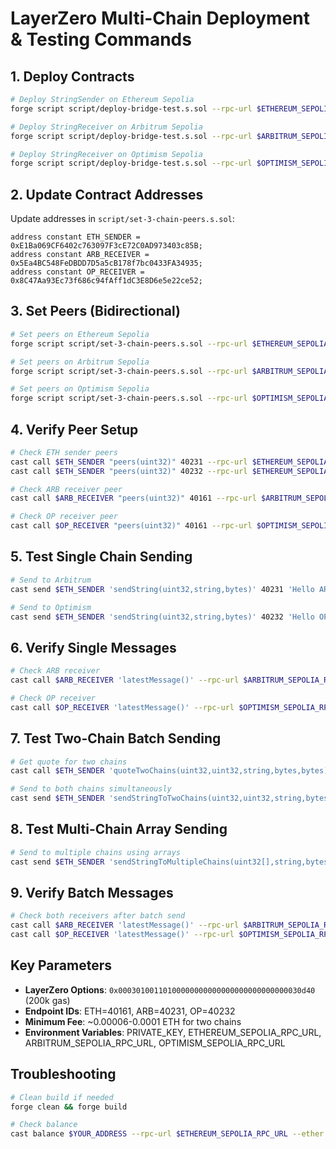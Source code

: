 # LayerZero Multi-Chain Deployment & Testing Commands

## 1. Deploy Contracts

```bash
# Deploy StringSender on Ethereum Sepolia
forge script script/deploy-bridge-test.s.sol --rpc-url $ETHEREUM_SEPOLIA_RPC_URL --broadcast

# Deploy StringReceiver on Arbitrum Sepolia  
forge script script/deploy-bridge-test.s.sol --rpc-url $ARBITRUM_SEPOLIA_RPC_URL --broadcast

# Deploy StringReceiver on Optimism Sepolia
forge script script/deploy-bridge-test.s.sol --rpc-url $OPTIMISM_SEPOLIA_RPC_URL --broadcast
```

## 2. Update Contract Addresses

Update addresses in `script/set-3-chain-peers.s.sol`:
```solidity
address constant ETH_SENDER = 0xE1Ba069CF6402c763097F3cE72C0AD973403c85B;
address constant ARB_RECEIVER = 0x5Ea4BC548FeDBDD7D5a5cB178f7bc0433FA34935;
address constant OP_RECEIVER = 0x8C47Aa93Ec73f686c94fAff1dC3E8D6e5e22ce52;
```

## 3. Set Peers (Bidirectional)

```bash
# Set peers on Ethereum Sepolia
forge script script/set-3-chain-peers.s.sol --rpc-url $ETHEREUM_SEPOLIA_RPC_URL --broadcast

# Set peers on Arbitrum Sepolia
forge script script/set-3-chain-peers.s.sol --rpc-url $ARBITRUM_SEPOLIA_RPC_URL --broadcast

# Set peers on Optimism Sepolia
forge script script/set-3-chain-peers.s.sol --rpc-url $OPTIMISM_SEPOLIA_RPC_URL --broadcast
```

## 4. Verify Peer Setup

```bash
# Check ETH sender peers
cast call $ETH_SENDER "peers(uint32)" 40231 --rpc-url $ETHEREUM_SEPOLIA_RPC_URL
cast call $ETH_SENDER "peers(uint32)" 40232 --rpc-url $ETHEREUM_SEPOLIA_RPC_URL

# Check ARB receiver peer
cast call $ARB_RECEIVER "peers(uint32)" 40161 --rpc-url $ARBITRUM_SEPOLIA_RPC_URL

# Check OP receiver peer
cast call $OP_RECEIVER "peers(uint32)" 40161 --rpc-url $OPTIMISM_SEPOLIA_RPC_URL
```

## 5. Test Single Chain Sending

```bash
# Send to Arbitrum
cast send $ETH_SENDER 'sendString(uint32,string,bytes)' 40231 'Hello ARB' '0x00030100110100000000000000000000000000030d40' --value 0.1ether --private-key $PRIVATE_KEY --rpc-url $ETHEREUM_SEPOLIA_RPC_URL

# Send to Optimism
cast send $ETH_SENDER 'sendString(uint32,string,bytes)' 40232 'Hello OP' '0x00030100110100000000000000000000000000030d40' --value 0.1ether --private-key $PRIVATE_KEY --rpc-url $ETHEREUM_SEPOLIA_RPC_URL
```

## 6. Verify Single Messages

```bash
# Check ARB receiver
cast call $ARB_RECEIVER 'latestMessage()' --rpc-url $ARBITRUM_SEPOLIA_RPC_URL

# Check OP receiver
cast call $OP_RECEIVER 'latestMessage()' --rpc-url $OPTIMISM_SEPOLIA_RPC_URL
```

## 7. Test Two-Chain Batch Sending

```bash
# Get quote for two chains
cast call $ETH_SENDER 'quoteTwoChains(uint32,uint32,string,bytes,bytes)' 40231 40232 'Batch Hello!' '0x00030100110100000000000000000000000000030d40' '0x00030100110100000000000000000000000000030d40' --rpc-url $ETHEREUM_SEPOLIA_RPC_URL

# Send to both chains simultaneously
cast send $ETH_SENDER 'sendStringToTwoChains(uint32,uint32,string,bytes,bytes)' 40231 40232 'Batch Hello!' '0x00030100110100000000000000000000000000030d40' '0x00030100110100000000000000000000000000030d40' --value 0.0001ether --private-key $PRIVATE_KEY --rpc-url $ETHEREUM_SEPOLIA_RPC_URL
```

## 8. Test Multi-Chain Array Sending

```bash
# Send to multiple chains using arrays
cast send $ETH_SENDER 'sendStringToMultipleChains(uint32[],string,bytes[])' '[40231,40232]' 'Array Hello!' '[0x00030100110100000000000000000000000000030d40,0x00030100110100000000000000000000000000030d40]' --value 0.0001ether --private-key $PRIVATE_KEY --rpc-url $ETHEREUM_SEPOLIA_RPC_URL
```

## 9. Verify Batch Messages

```bash
# Check both receivers after batch send
cast call $ARB_RECEIVER 'latestMessage()' --rpc-url $ARBITRUM_SEPOLIA_RPC_URL
cast call $OP_RECEIVER 'latestMessage()' --rpc-url $OPTIMISM_SEPOLIA_RPC_URL
```

## Key Parameters

- **LayerZero Options**: `0x00030100110100000000000000000000000000030d40` (200k gas)
- **Endpoint IDs**: ETH=40161, ARB=40231, OP=40232  
- **Minimum Fee**: ~0.00006-0.0001 ETH for two chains
- **Environment Variables**: PRIVATE_KEY, ETHEREUM_SEPOLIA_RPC_URL, ARBITRUM_SEPOLIA_RPC_URL, OPTIMISM_SEPOLIA_RPC_URL

## Troubleshooting

```bash
# Clean build if needed
forge clean && forge build

# Check balance
cast balance $YOUR_ADDRESS --rpc-url $ETHEREUM_SEPOLIA_RPC_URL --ether
```